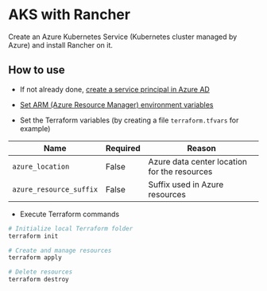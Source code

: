 # AKS with Rancher

Create an Azure Kubernetes Service (Kubernetes cluster managed by Azure) and install Rancher on it.

## How to use

* If not already done, [create a service principal in Azure AD](../../docs/azure.md#create-a-service-principal)

* [Set ARM (Azure Resource Manager) environment variables](../../docs/azure.md#set-arm-environment-variables)

* Set the Terraform variables (by creating a file `terraform.tfvars` for example)

Name                    | Required | Reason
------------------------|----------|---------------------------------------------
`azure_location`        | False    | Azure data center location for the resources
`azure_resource_suffix` | False    | Suffix used in Azure resources

* Execute Terraform commands

```bash
# Initialize local Terraform folder
terraform init

# Create and manage resources
terraform apply

# Delete resources
terraform destroy
```
